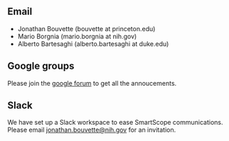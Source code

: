 ## Email

* Jonathan Bouvette (bouvette at princeton.edu)
* Mario Borgnia (mario.borgnia at nih.gov)
* Alberto Bartesaghi (alberto.bartesaghi at duke.edu)

## Google groups

Please join the [google forum](https://groups.google.com/g/smartscope) to get all the annoucements.

## Slack

We have set up a Slack workspace to ease SmartScope communications. Please email jonathan.bouvette@nih.gov for an invitation.